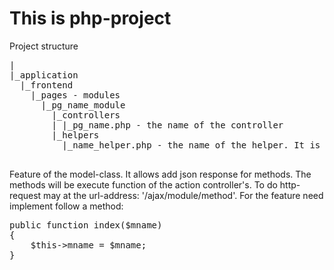 # This is php-project

Project structure
<pre>
|
|_application
  |_frontend
    |_pages - modules
      |_pg_name_module
        |_controllers
        | |_pg_name.php - the name of the controller
        |_helpers
          |_name_helper.php - the name of the helper. It is JS-file. The file starts with this codes: <script src="good.js"></script>
      

</pre>

Feature of the model-class. It allows add json response for methods. The methods will be execute function of the action controller's. To do http-request may at the url-address: '/ajax/module/method'. For the feature need implement follow a method:
<pre>
public function index($mname)
{
    $this->mname = $mname;
}
</pre>
